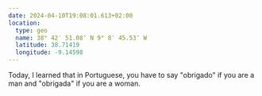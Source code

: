 ```yaml
---
date: 2024-04-10T19:08:01.613+02:00
location:
  type: geo
  name: 38° 42′ 51.08″ N 9° 8′ 45.53″ W
  latitude: 38.71419
  longitude: -9.14598
---
```


Today, I learned that in Portuguese, you have to say "obrigado" if you are a man and "obrigada" if you are a woman.
